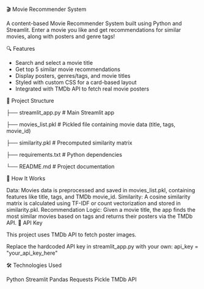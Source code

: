 🎬 Movie Recommender System

A content-based Movie Recommender System built using Python and Streamlit. Enter a movie you like and get recommendations for similar movies, along with posters and genre tags!

🔍 Features

- Search and select a movie title
- Get top 5 similar movie recommendations
- Display posters, genres/tags, and movie titles
- Styled with custom CSS for a card-based layout
- Integrated with TMDb API to fetch real movie posters


📁 Project Structure

├── streamlit_app.py # Main Streamlit app

├── movies_list.pkl # Pickled file containing movie data (title, tags, movie_id)

├── similarity.pkl # Precomputed similarity matrix

├── requirements.txt # Python dependencies

└── README.md # Project documentation


🧠 How It Works

Data: Movies data is preprocessed and saved in movies_list.pkl, containing features like title, tags, and TMDb movie_id.
Similarity: A cosine similarity matrix is calculated using TF-IDF or count vectorization and stored in similarity.pkl.
Recommendation Logic: Given a movie title, the app finds the most similar movies based on tags and returns their posters via the TMDb API.
🔑 API Key

This project uses TMDb API to fetch poster images.

Replace the hardcoded API key in streamlit_app.py with your own:
api_key = "your_api_key_here"


🛠️ Technologies Used

Python
Streamlit
Pandas
Requests
Pickle
TMDb API




